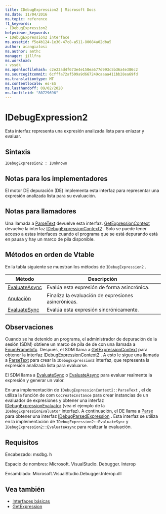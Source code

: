 ```yaml
---
title: IDebugExpression2 | Microsoft Docs
ms.date: 11/04/2016
ms.topic: reference
f1_keywords:
- IDebugExpression2
helpviewer_keywords:
- IDebugExpression2 interface
ms.assetid: f5e4b124-1e30-47c8-a511-80084a02dba5
author: acangialosi
ms.author: anthc
manager: jillfra
ms.workload:
- vssdk
ms.openlocfilehash: c2e23ad4f673e4e150ea677d993c5b36a4e386c2
ms.sourcegitcommit: 6cfffa72af599a9d667249caaaa411bb28ea69fd
ms.translationtype: MT
ms.contentlocale: es-ES
ms.lasthandoff: 09/02/2020
ms.locfileid: "80729696"
---
```

# <a name="idebugexpression2"></a>IDebugExpression2
Esta interfaz representa una expresión analizada lista para enlazar y evaluar.

## <a name="syntax"></a>Sintaxis

```
IDebugExpression2 : IUnknown
```

## <a name="notes-for-implementers"></a>Notas para los implementadores
 El motor DE depuración (DE) implementa esta interfaz para representar una expresión analizada lista para su evaluación.

## <a name="notes-for-callers"></a>Notas para llamadores
 Una llamada a [ParseText](../../../extensibility/debugger/reference/idebugexpressioncontext2-parsetext.md) devuelve esta interfaz. [GetExpressionContext](../../../extensibility/debugger/reference/idebugstackframe2-getexpressioncontext.md) devuelve la interfaz [IDebugExpressionContext2](../../../extensibility/debugger/reference/idebugexpressioncontext2.md) . Solo se puede tener acceso a estas interfaces cuando el programa que se está depurando está en pausa y hay un marco de pila disponible.

## <a name="methods-in-vtable-order"></a>Métodos en orden de Vtable
 En la tabla siguiente se muestran los métodos de `IDebugExpression2` .

|Método|Descripción|
|------------|-----------------|
|[EvaluateAsync](../../../extensibility/debugger/reference/idebugexpression2-evaluateasync.md)|Evalúa esta expresión de forma asincrónica.|
|[Anulación](../../../extensibility/debugger/reference/idebugexpression2-abort.md)|Finaliza la evaluación de expresiones asincrónicas.|
|[EvaluateSync](../../../extensibility/debugger/reference/idebugexpression2-evaluatesync.md)|Evalúa esta expresión sincrónicamente.|

## <a name="remarks"></a>Observaciones
 Cuando se ha detenido un programa, el administrador de depuración de la sesión (SDM) obtiene un marco de pila de de con una llamada a [EnumFrameInfo](../../../extensibility/debugger/reference/idebugthread2-enumframeinfo.md). Después, el SDM llama a [GetExpressionContext](../../../extensibility/debugger/reference/idebugstackframe2-getexpressioncontext.md) para obtener la interfaz [IDebugExpressionContext2](../../../extensibility/debugger/reference/idebugexpressioncontext2.md) . A esto le sigue una llamada a [ParseText](../../../extensibility/debugger/reference/idebugexpressioncontext2-parsetext.md) para crear la `IDebugExpression2` interfaz, que representa la expresión analizada lista para evaluarse.

 El SDM llama a [EvaluateSync](../../../extensibility/debugger/reference/idebugexpression2-evaluatesync.md) o [EvaluateAsync](../../../extensibility/debugger/reference/idebugexpression2-evaluateasync.md) para evaluar realmente la expresión y generar un valor.

 En una implementación de `IDebugExpressionContext2::ParseText` , el de utiliza la función de com `CoCreateInstance` para crear instancias de un evaluador de expresiones y obtener una interfaz [IDebugExpressionEvaluator](../../../extensibility/debugger/reference/idebugexpressionevaluator.md) (vea el ejemplo de la `IDebugExpressionEvaluator` interfaz). A continuación, el DE llama a [Parse](../../../extensibility/debugger/reference/idebugexpressionevaluator-parse.md) para obtener una interfaz [IDebugParsedExpression](../../../extensibility/debugger/reference/idebugparsedexpression.md) . Esta interfaz se utiliza en la implementación de `IDebugExpression2::EvaluateSync` y `IDebugExpression2::EvaluateAsync` para realizar la evaluación.

## <a name="requirements"></a>Requisitos
 Encabezado: msdbg. h

 Espacio de nombres: Microsoft. VisualStudio. Debugger. Interop

 Ensamblado: Microsoft.VisualStudio.Debugger.Interop.dll

## <a name="see-also"></a>Vea también
- [Interfaces básicas](../../../extensibility/debugger/reference/core-interfaces.md)
- [GetExpression](../../../extensibility/debugger/reference/idebugexpressionevaluationcompleteevent2-getexpression.md)
